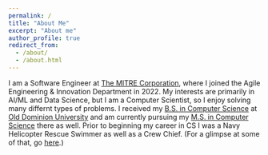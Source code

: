 ```yaml
---
permalink: /
title: "About Me"
excerpt: "About me"
author_profile: true
redirect_from: 
  - /about/
  - /about.html
---
```


I am a Software Engineer at [The MITRE Corporation](https://www.mitre.org/), where I joined the Agile Engineering & Innovation Department in 2022. My interests are primarily in AI/ML and Data Science, but I am a Computer Scientist, so I enjoy solving many differnt types of problems. I received my [B.S. in Computer Science](https://www.odu.edu/compsci/academics/undergraduate) at [Old Dominion University](https://www.odu.edu/) and am currently pursuing my [M.S. in Computer Science](https://www.odu.edu/compsci/academics/graduate) there as well. Prior to beginning my career in CS I was a Navy Helicopter Rescue Swimmer as well as a Crew Chief. (For a glimpse at some of that, go [here](https://www.seaforces.org/usnair/HSC/Helicopter-Sea-Combat-Squadron-22.htm).)
